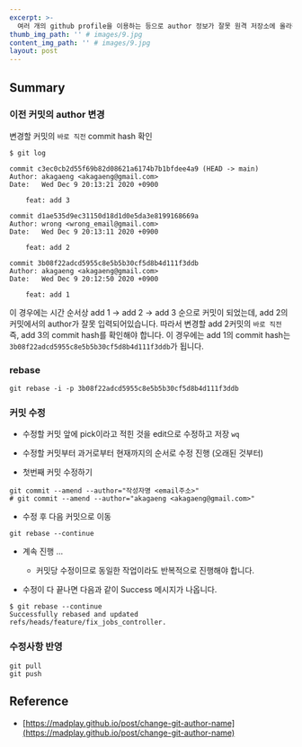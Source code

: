 ```yaml
---
excerpt: >-
  여러 개의 github profile을 이용하는 등으로 author 정보가 잘못 원격 저장소에 올라간 경우 이에 대한 조치 방법입니다. 
thumb_img_path: '' # images/9.jpg
content_img_path: '' # images/9.jpg
layout: post
---
```


## Summary

### 이전 커밋의 author 변경

변경할 커밋의 `바로 직전` commit hash 확인

```
$ git log

commit c3ec0cb2d55f69b82d08621a6174b7b1bfdee4a9 (HEAD -> main)
Author: akagaeng <akagaeng@gmail.com>
Date:   Wed Dec 9 20:13:21 2020 +0900

    feat: add 3

commit d1ae535d9ec31150d18d1d0e5da3e8199168669a
Author: wrong <wrong_email@gmail.com>
Date:   Wed Dec 9 20:13:11 2020 +0900

    feat: add 2

commit 3b08f22adcd5955c8e5b5b30cf5d8b4d111f3ddb
Author: akagaeng <akagaeng@gmail.com>
Date:   Wed Dec 9 20:12:50 2020 +0900

    feat: add 1

```

이 경우에는 시간 순서상 add 1 -> add 2 -> add 3 순으로 커밋이 되었는데,
add 2의 커밋에서의 author가 잘못 입력되어있습니다.
따라서 변경할 add 2커밋의 `바로 직전` 즉, add 3의 commit hash를 확인해야 합니다.
이 경우에는 add 1의 commit hash는 `3b08f22adcd5955c8e5b5b30cf5d8b4d111f3ddb`가 됩니다.
 

### rebase

```
git rebase -i -p 3b08f22adcd5955c8e5b5b30cf5d8b4d111f3ddb
```

### 커밋 수정
* 수정할 커밋 앞에 pick이라고 적힌 것을 edit으로 수정하고 저장 `wq`
* 수정할 커밋부터 과거로부터 현재까지의 순서로 수정 진행 (오래된 것부터)

* 첫번째 커밋 수정하기
```
git commit --amend --author="작성자명 <email주소>"
# git commit --amend --author="akagaeng <akagaeng@gmail.com>"
```

* 수정 후 다음 커밋으로 이동
```
git rebase --continue
```

* 계속 진행 ...
  * 커밋당 수정이므로 동일한 작업이라도 반복적으로 진행해야 합니다.



* 수정이 다 끝나면 다음과 같이 Success 메시지가 나옵니다.
```
$ git rebase --continue
Successfully rebased and updated refs/heads/feature/fix_jobs_controller.
```

### 수정사항 반영

```
git pull
git push
```

## Reference
* [https://madplay.github.io/post/change-git-author-name](https://madplay.github.io/post/change-git-author-name)